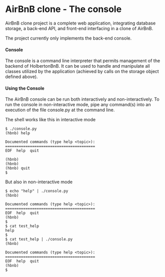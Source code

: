 # AirBnB clone - The console

AirBnB clone project is a complete web application, integrating database storage, a back-end API, and front-end interfacing in a clone of AirBnB.

The project currently only implements the back-end console.

#### Console
The console is a command line interpreter that permits management of the backend of HolbertonBnB. It can be used to handle and manipulate all classes utilized by the application (achieved by calls on the storage object defined above).

#### Using the Console
The AirBnB console can be run both interactively and non-interactively. To run the console in non-interactive mode, pipe any command(s) into an execution of the file console.py at the command line.

The shell works like this in interactive mode

    $ ./console.py
    (hbnb) help

    Documented commands (type help <topic>):
    ========================================
    EOF  help  quit

    (hbnb)
    (hbnb)
    (hbnb) quit
    $

But also in non-interactive mode

    $ echo "help" | ./console.py
    (hbnb)

    Documented commands (type help <topic>):
    ========================================
    EOF  help  quit
    (hbnb)
    $
    $ cat test_help
    help
    $
    $ cat test_help | ./console.py
    (hbnb)

    Documented commands (type help <topic>):
    ========================================
    EOF  help  quit
    (hbnb)
    $